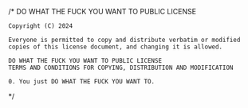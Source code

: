 /*
    DO WHAT THE FUCK YOU WANT TO PUBLIC LICENSE  

    Copyright (C) 2024

    Everyone is permitted to copy and distribute verbatim or modified 
    copies of this license document, and changing it is allowed.

    DO WHAT THE FUCK YOU WANT TO PUBLIC LICENSE 
    TERMS AND CONDITIONS FOR COPYING, DISTRIBUTION AND MODIFICATION 

    0. You just DO WHAT THE FUCK YOU WANT TO.
*/
